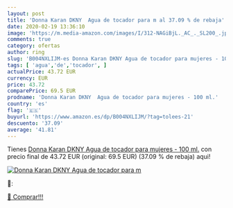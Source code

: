 ```yaml
---
layout: post
title: 'Donna Karan DKNY  Agua de tocador para m al 37.09 % de rebaja'
date: 2020-02-19 13:36:10
image: 'https://m.media-amazon.com/images/I/312-NAGiBjL._AC_._SL200_.jpg'
comments: true
category: ofertas
author: ring
slug: 'B004NXLIJM-es Donna Karan DKNY Agua de tocador para mujeres - 100 ml.'
tags: [ 'agua','de','tocador', ]
actualPrice: 43.72 EUR
currency: EUR
price: 43.72
comparePrice: 69.5 EUR
prodname: 'Donna Karan DKNY  Agua de tocador para mujeres - 100 ml.'
country: 'es'
flag: '🇪🇸'
buyurl: 'https://www.amazon.es/dp/B004NXLIJM/?tag=tolees-21'
descuento: '37.09'
average: '41.81'
---
```


Tienes [Donna Karan DKNY  Agua de tocador para mujeres - 100 ml.](https://www.amazon.es/dp/B004NXLIJM/?tag=tolees-21) con precio final de  43.72 EUR (original: 69.5 EUR) (37.09 %  de rebaja) aqui!

[![Donna Karan DKNY  Agua de tocador para m](https://m.media-amazon.com/images/I/312-NAGiBjL._AC_._SL200_.jpg)](https://www.amazon.es/dp/B004NXLIJM/?tag=tolees-21)

🔎:


[🛒 Comprar!!!](https://www.amazon.es/dp/B004NXLIJM/?tag=tolees-21)
